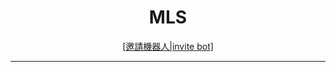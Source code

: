 <p align="center">
    <h1 align="center">
        <b>MLS</b>
    </h1>
</p>

<p align="center">
<a href="https://discord.com/api/oauth2/authorize?client_id=869150235073601537&permissions=8&scope=bot%20applications.commands">[邀請機器人|invite bot]</a>
</p>

---
